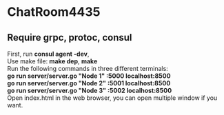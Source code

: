 # ChatRoom4435  
## Require grpc, protoc, consul  
First, run **consul agent -dev**,   
Use make file: **make dep**, **make**  
Run the following commands in three different terminals:  
**go run server/server.go "Node 1" :5000 localhost:8500**  
**go run server/server.go "Node 2" :5001 localhost:8500**  
**go run server/server.go "Node 3" :5002 localhost:8500**  
Open index.html in the web browser, you can open multiple window if you want.
